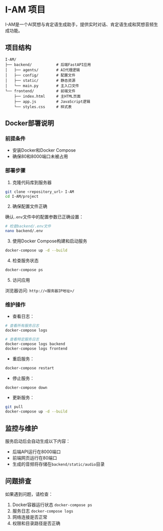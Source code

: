 # I-AM 项目

I-AM是一个AI冥想与肯定语生成助手，提供实时对话、肯定语生成和冥想音频生成功能。

## 项目结构

```
I-AM/
├── backend/           # 后端FastAPI应用
│   ├── agents/        # AI代理逻辑
│   ├── config/        # 配置文件
│   ├── static/        # 静态资源
│   └── main.py        # 主入口文件
└── frontend/          # 前端文件
    ├── index.html     # 主HTML页面
    ├── app.js         # JavaScript逻辑
    └── styles.css     # 样式表
```

## Docker部署说明

### 前提条件

- 安装Docker和Docker Compose
- 确保80和8000端口未被占用

### 部署步骤

1. 克隆代码库到服务器

```bash
git clone <repository_url> I-AM
cd I-AM/project
```

2. 确保配置文件正确

确认`.env`文件中的配置参数已正确设置：

```bash
# 检查backend/.env文件
nano backend/.env
```

3. 使用Docker Compose构建和启动服务

```bash
docker-compose up -d --build
```

4. 检查服务状态

```bash
docker-compose ps
```

5. 访问应用

浏览器访问: `http://<服务器IP地址>/`

### 维护操作

- 查看日志：

```bash
# 查看所有服务日志
docker-compose logs

# 查看特定服务日志
docker-compose logs backend
docker-compose logs frontend
```

- 重启服务：

```bash
docker-compose restart
```

- 停止服务：

```bash
docker-compose down
```

- 更新服务：

```bash
git pull
docker-compose up -d --build
```

## 监控与维护

服务启动后会自动生成以下内容：
- 后端API运行在8000端口
- 前端网页运行在80端口
- 生成的音频将存储在`backend/static/audio`目录

## 问题排查

如果遇到问题，请检查：
1. Docker容器运行状态 `docker-compose ps`
2. 服务日志 `docker-compose logs`
3. 网络连接是否正常
4. 权限和目录路径是否正确 